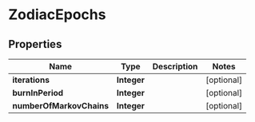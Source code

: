 

# ZodiacEpochs


## Properties

| Name | Type | Description | Notes |
|------------ | ------------- | ------------- | -------------|
|**iterations** | **Integer** |  |  [optional] |
|**burnInPeriod** | **Integer** |  |  [optional] |
|**numberOfMarkovChains** | **Integer** |  |  [optional] |



